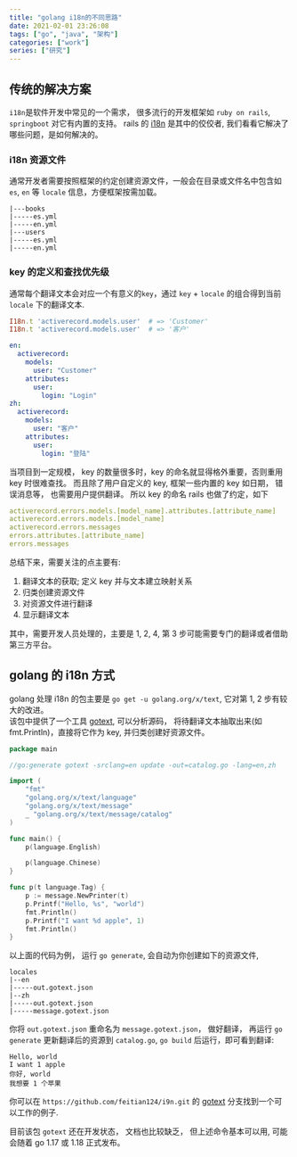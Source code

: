 ```yaml
---
title: "golang i18n的不同思路"  
date: 2021-02-01 23:26:08  
tags: ["go", "java", "架构"]  
categories: ["work"]  
series: ["研究"]  
---
```


## 传统的解决方案

`i18n`是软件开发中常见的一个需求， 很多流行的开发框架如 `ruby on rails`, `springboot` 对它有内置的支持。
rails 的 [i18n](https://guides.rubyonrails.org/i18n.html) 是其中的佼佼者, 我们看看它解决了哪些问题，是如何解决的。

### i18n 资源文件
通常开发者需要按照框架的约定创建资源文件，一般会在目录或文件名中包含如 `es`, `en` 等 `locale` 信息，方便框架按需加载。
```shell
|---books
|-----es.yml
|-----en.yml
|---users
|-----es.yml
|-----en.yml
```

### key 的定义和查找优先级
通常每个翻译文本会对应一个有意义的`key`，通过 `key` + `locale` 的组合得到当前 `locale` 下的翻译文本.

```ruby
I18n.t 'activerecord.models.user'  # => 'Customer'
I18n.t 'activerecord.models.user'  # => '客户'
```

```yml
en:
  activerecord:
    models:
      user: "Customer"
    attributes:
      user:
        login: "Login"
zh:
  activerecord:
    models:
      user: "客户"
    attributes:
      user:
        login: "登陆"

```

当项目到一定规模， key 的数量很多时，key 的命名就显得格外重要，否则重用 key 时很难查找。
而且除了用户自定义的 key, 框架一些内置的 key 如日期， 错误消息等， 也需要用户提供翻译。
所以 key 的命名 rails 也做了约定，如下

```yml
activerecord.errors.models.[model_name].attributes.[attribute_name]
activerecord.errors.models.[model_name]
activerecord.errors.messages
errors.attributes.[attribute_name]
errors.messages
```

总结下来，需要关注的点主要有:
1. 翻译文本的获取; 定义 key 并与文本建立映射关系
2. 归类创建资源文件
3. 对资源文件进行翻译
4. 显示翻译文本
   
其中，需要开发人员处理的，主要是 1, 2, 4, 第 3 步可能需要专门的翻译或者借助第三方平台。

## golang 的 i18n 方式
golang 处理 i18n 的包主要是 `go get -u golang.org/x/text`, 它对第 1, 2 步有较大的改进。  
该包中提供了一个工具 [gotext](https://pkg.go.dev/golang.org/x/text@v0.3.6/cmd/gotext),
可以分析源码， 将待翻译文本抽取出来(如fmt.Println)，直接将它作为 key, 并归类创建好资源文件。

```go
package main

//go:generate gotext -srclang=en update -out=catalog.go -lang=en,zh

import (
	"fmt"
	"golang.org/x/text/language"
	"golang.org/x/text/message"
	_ "golang.org/x/text/message/catalog"
)

func main() {
	p(language.English)

	p(language.Chinese)
}

func p(t language.Tag) {
	p := message.NewPrinter(t)
	p.Printf("Hello, %s", "world")
	fmt.Println()
	p.Printf("I want %d apple", 1)
	fmt.Println()
}

```
以上面的代码为例， 运行 `go generate`, 会自动为你创建如下的资源文件,

```shell
locales
|--en
|-----out.gotext.json
|--zh
|-----out.gotext.json
|-----message.gotext.json
```

你将 `out.gotext.json` 重命名为 `message.gotext.json`， 做好翻译， 再运行 `go generate` 更新翻译后的资源到 `catalog.go`,
`go build` 后运行，即可看到翻译:

```
Hello, world
I want 1 apple
你好, world
我想要 1 个苹果
```

你可以在 `https://github.com/feitian124/i9n.git` 的 [gotext](https://github.com/feitian124/i9n/tree/gotext) 分支找到一个可以工作的例子.

目前该包 `gotext` 还在开发状态， 文档也比较缺乏， 但上述命令基本可以用, 可能会随着 go 1.17 或 1.18 正式发布。
